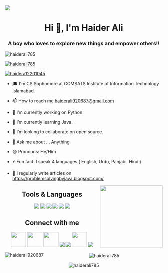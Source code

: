 
<img src ="https://1.bp.blogspot.com/-UBoOB8R0pUQ/YQur0icTI4I/AAAAAAAAAAc/Jd67akbVT4Ay19deOdgOScl8FaylnR7uACLcBGAsYHQ/s1500/_Banner5555.png"/></a>

<h1 align="center">Hi 👋, I'm Haider Ali</h1>
<h3 align="center">A boy who loves to explore new things and empower others!!</h3>
<p align="left"> <img src="https://komarev.com/ghpvc/?username=haiderali785&label=Profile%20views&color=0e75b6&style=flat" alt="haiderali785" /> </p>


<p align="left"> <a href="https://github.com/ryo-ma/github-profile-trophy"><img src="https://github-profile-trophy.vercel.app/?username=haiderali785" alt="haiderali785" /></a> </p>

<p align="left"> <a href="https://twitter.com/haidera12201045" target="blank"><img src="https://img.shields.io/twitter/follow/haidera12201045?logo=twitter&style=for-the-badge" alt="haidera12201045" /></a> </p>

- 🎓 I'm CS Sophomore at COMSATS Institute of Information Technology Islamabad.

- 📫 How to reach me haiderali920687@gmail.com

- 🔭 I’m currently working on Python.

- 🌱 I’m currently learning Java.

- 👯 I’m looking to collaborate on open source.

- 💬 Ask me about ... Anything

- 😄 Pronouns: He/Him

- ⚡ Fun fact: I speak 4 languages ( English, Urdu, Panjabi, Hindi)

- 📝 I regularly write articles on https://problemsolvingbyjava.blogspot.com/

<img align='right' src='https://media.giphy.com/media/bcKmIWkUMCjVm/giphy.gif' width='200"'>


<!-- <div align="center">
<p align="center">Workstation</p> -->
<div align="center">
<h2 align="center">Tools & Languages</h2>
<img src="https://img.shields.io/badge/Python-FFD43B?style=for-the-badge&logo=python&logoColor=darkgreen" />
<img src="https://img.shields.io/badge/C++-02569B?style=for-the-badge&logo=cplusplus&logoColor=white" />
<img src="https://img.shields.io/badge/Java-FFFFFF?style=for-the-badge&logo=java&logoColor=black" />
<img src="https://img.shields.io/badge/Git-F05032?style=for-the-badge&logo=git&logoColor=white" />
<img src="https://img.shields.io/badge/Adobe%20Illustrator-2F0909?style=for-the-badge&logo=Adobeillustrator&logoColor=yellow" />
<img src="https://img.shields.io/badge/VS-Code-FFFFFF?style=for-the-badge&logo=visualstudiocode&logoColor=blue"/>
</div>


<!--:Social Media Links!-->
<div align="center">
<h2 align="center">Connect with me</h2>
<a href = "https://www.instagram.com/haideralispeaks/"><img src="https://blogger.googleusercontent.com/img/a/AVvXsEgnhK-glS5v-LnxnZW08FvKXjBizMQh6aSfXdPxc1aKEH7SWgLRLYEtVRO-73rNeI4TqDHiQdiRWjommr-2-aakw9X8kdgSBB2CeQ2WK7QbB-jUD_FI9mJMSb9dMS9bSoZOmLiKJvhf4x_Fla5bieHHd6iIQ-z7UvwG3Z5_P58nJYFoQcuoFvSotLJD"/width = 48px></a> 
<a href = "https://problemsolvingbyjava.blogspot.com/"><img src="https://blogger.googleusercontent.com/img/a/AVvXsEjWIxKK5jwgpC0DVpY7J3h7JNUIF5N_UeAB0Jhj5eARGFZ7r6BuXKblFa5Ol9rVXLX5fnvs1DxeE1di-beJ65KQcBNNhy0ccNs2hw6ytq5ujRT2_7piza0Tc_W6ICcaAUPHFsCalxcIBQuV8t9j-iNcZnRO35Nd8QGimHx6l9qbno51pudUIlibI9yn"/width = 48px></a>
<a href = "https://medium.com/@haiderali920687"><img src="https://blogger.googleusercontent.com/img/a/AVvXsEiNEfmbJaslXW1FX8-uCJmqdczdWDyds06xvKBGkV3_Aby8axdHH4Q_RLgzTobxw838Co9r8FHyoWaTd-0uOOIPtS4mEibVwpSJicoXnj-SnewzwG8Pryywro5ZMCsouIGgk4X3amdSAFpm4VuhxCOwZ_0ryc9hMCmJuI1Db3o0kiEqYKZB7OLo74iG"/width = 48px></a>
<a href = "https://linkedin.com/in/haiderali920687"><img src="https://img.icons8.com/fluent/48/000000/linkedin.png"/></a>
<a href = "https://stackoverflow.com/users/16567868/haider-ali"><img src="https://img.icons8.com/fluent/48/000000/stack-overflow.png"/></a>
<a href = "https://linktr.ee/haiderali920687"><img src="https://blogger.googleusercontent.com/img/a/AVvXsEj2JjeLTl_kpVvfZVFH8XCN3j8--GVPjCaK--KaNTgJJnWO3KHvxPfxaoun9SGpNRXPhG9WW_ZnhWSTyhlQlXwy-JVfOMe_fuaW8KH67UNw5oTTIaAw48Ki1CM7XHM46sgH1MAWt8ymWDAJB01agup65QHUWJhqoOJEmxb6eGo1ajJHWUrQ6EqqBJ7k"/ width = 48px></a>
<a href = "https://twitter.com/haideralispeaks"><img src="https://img.icons8.com/fluent/48/000000/twitter.png"/></a>


<p><img align="left" src="https://github-readme-stats.vercel.app/api/top-langs?username=haiderali920687&show_icons=true&locale=en&layout=compact" alt="haiderali920687" /></p>

<p>&nbsp;<img align="center" src="https://github-readme-stats.vercel.app/api?username=haiderali785&show_icons=true&locale=en" alt="haiderali785" /></p>

<p><img align="center" src="https://github-readme-streak-stats.herokuapp.com/?user=haiderali785&" alt="haiderali785" /></p>
